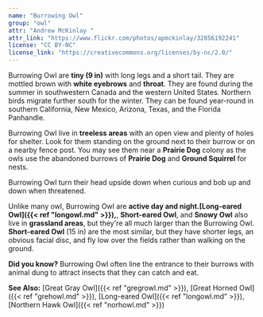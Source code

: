 ```yaml
---
name: "Burrowing Owl"
group: "owl"
attr: "Andrew McKinlay "
attr_link: "https://www.flickr.com/photos/apmckinlay/32856192241"
license: "CC BY-NC"
license_link: "https://creativecommons.org/licenses/by-nc/2.0/"
---
```

Burrowing Owl are **tiny (9 in)** with long legs and a short tail. They are mottled brown with **white eyebrows** and **throat**. They are found during the summer in southwestern Canada and the western United States. Northern birds migrate further south for the winter. They can be found year-round in southern California, New Mexico, Arizona, Texas, and the Florida Panhandle.

Burrowing Owl live in **treeless areas** with an open view and plenty of holes for shelter. Look for them standing on the ground next to their burrow or on a nearby fence post. You may see them near a __Prairie Dog__ colony as the owls use the abandoned burrows of __Prairie Dog__ and __Ground Squirrel__ for nests. 

Burrowing Owl turn their head upside down when curious and bob up and down when threatened.

Unlike many owl, Burrowing Owl are **active day and night.[Long-eared Owl]({{< ref "longowl.md" >}}),**, **Short-eared Owl**, and __Snowy Owl__ also live in **grassland areas**, but they're all much larger than the Burrowing Owl. **Short-eared Owl** (15 in) are the most similar, but they have shorter legs, an obvious facial disc, and fly low over the fields rather than walking on the ground.

**Did you know?** Burrowing Owl often line the entrance to their burrows with animal dung to attract insects that they can catch and eat.

<!-- generated, do not edit -->
**See Also:**
[Great Gray Owl]({{< ref "gregrowl.md" >}}),
[Great Horned Owl]({{< ref "grehowl.md" >}}),
[Long-eared Owl]({{< ref "longowl.md" >}}),
[Northern Hawk Owl]({{< ref "norhowl.md" >}})
